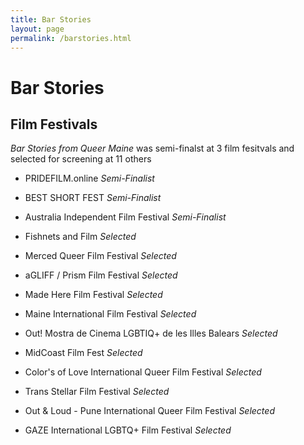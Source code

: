 ```yaml
---
title: Bar Stories
layout: page
permalink: /barstories.html
---
```


# Bar Stories 

## Film Festivals

*Bar Stories from Queer Maine* was semi-finalst at 3 film fesitvals and selected for screening at 11 others

- PRIDEFILM.online *Semi-Finalist* 

- BEST SHORT FEST *Semi-Finalist* 

- Australia Independent Film Festival *Semi-Finalist*

- Fishnets and Film *Selected*

- Merced Queer Film Festival *Selected*

- aGLIFF / Prism Film Festival *Selected*

- Made Here Film Festival *Selected*

- Maine International Film Festival *Selected*

- Out! Mostra de Cinema LGBTIQ+ de les Illes Balears *Selected*

- MidCoast Film Fest *Selected*

- Color's of Love International Queer Film Festival *Selected*

- Trans Stellar Film Festival *Selected*

- Out & Loud - Pune International Queer Film Festival *Selected*

- GAZE International LGBTQ+ Film Festival *Selected*